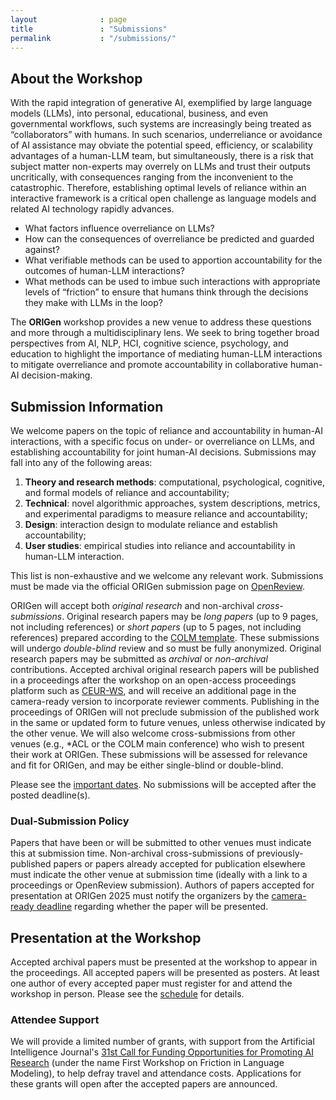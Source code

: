 ```yaml
---
layout              : page
title               : "Submissions"
permalink           : "/submissions/"
---
```


## <a name="about"></a>About the Workshop

With the rapid integration of generative AI, exemplified by large language models (LLMs), into personal, educational, business, and even governmental workflows, such systems are increasingly being treated as “collaborators” with humans.
In such scenarios, underreliance or avoidance of AI assistance may obviate the potential speed, efficiency, or scalability advantages of a human-LLM team, but simultaneously, there is a risk that subject matter non-experts may overrely on LLMs and trust their outputs uncritically, with consequences ranging from the inconvenient to the catastrophic.
Therefore, establishing optimal levels of reliance within an interactive framework is a critical open challenge as language models and related AI technology rapidly advances. 

* What factors influence overreliance on LLMs?
* How can the consequences of overreliance be predicted and guarded against? 
* What verifiable methods can be used to apportion accountability for the outcomes of human-LLM interactions? 
* What methods can be used to imbue such interactions with appropriate levels of “friction” to ensure that humans think through the decisions they make with LLMs in the loop?
  
The **ORIGen** workshop provides a new venue to address these questions and more through a multidisciplinary lens.
We seek to bring together broad perspectives from AI, NLP, HCI, cognitive science, psychology, and education to highlight the importance of mediating human-LLM interactions to mitigate overreliance and promote accountability in collaborative human-AI decision-making.

## Submission Information

We welcome papers on the topic of reliance and accountability in human-AI interactions, with a specific focus on under- or overreliance on LLMs, and establishing accountability for joint human-AI decisions. Submissions may fall into any of the following areas:
1. **Theory and research methods**: computational, psychological, cognitive, and
formal models of reliance and accountability;
2. **Technical**: novel algorithmic approaches, system descriptions, metrics, and experimental paradigms to measure reliance and accountability;
3. **Design**: interaction design to modulate reliance and establish accountability;
4. **User studies**: empirical studies into reliance and accountability in human-LLM interaction.
   
This list is non-exhaustive and we welcome any relevant work. Submissions must be made via the official ORIGen submission page on [OpenReview](https://openreview.net/group?id=colmweb.org/COLM/2025/Workshop/ORIGen).

ORIGen will accept both *original research* and non-archival *cross-submissions*. Original research papers may be *long papers* (up to 9 pages, not including references) or *short papers* (up to 5 pages, not including references) prepared according to the [COLM template](https://github.com/COLM-org/Template/archive/refs/tags/2025.zip). These submissions will undergo *double-blind* review and so must be fully anonymized.  Original research papers may be submitted as *archival* or *non-archival* contributions. Accepted archival original research papers will be published in a proceedings after the workshop on an open-access proceedings platform such as [CEUR-WS](https://ceur-ws.org), and will receive an additional page in the camera-ready version to incorporate reviewer comments. Publishing in the proceedings of ORIGen will not preclude submission of the published work in the same or updated form to future venues, unless otherwise indicated by the other venue. We will also welcome cross-submissions from other venues (e.g., *ACL or the COLM main conference) who wish to present their work at ORIGen. These submissions will be assessed for relevance and fit for ORIGen, and may be either single-blind or double-blind.

Please see the [important dates](https://origen-workshop.github.io/dates/). No submissions will be accepted after the posted deadline(s).

### Dual-Submission Policy ###

Papers that have been or will be submitted to other venues must indicate this at submission time. Non-archival cross-submissions of previously-published papers or papers already accepted for publication elsewhere must indicate the other venue at submission time (ideally with a link to a proceedings or OpenReview submission). Authors of papers accepted for presentation at ORIGen 2025 must notify the organizers by the [camera-ready deadline](https://origen-workshop.github.io/dates/) regarding whether the paper will be presented.

## Presentation at the Workshop ###

Accepted archival papers must be presented at the workshop to appear in the proceedings. All accepted papers will be presented as posters. At least one author of every accepted paper must register for and attend the workshop in person. Please see the [schedule](https://origen-workshop.github.io/programme/) for details.

### Attendee Support

We will provide a limited number of grants, with support from the Artificial Intelligence Journal's [31st Call for Funding Opportunities for Promoting AI Research](https://aij.ijcai.org/funding-opportunities-for-promoting-ai-research/) (under the name First Workshop on Friction in Language Modeling), to help defray travel and attendance costs. Applications for these grants will open after the accepted papers are announced.
